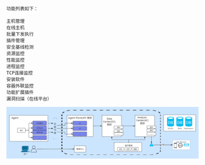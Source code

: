 ```
功能列表如下：

主机管理
在线主机
批量下发执行
插件管理
安全基线检测
资源监控
性能监控
进程监控
TCP连接监控
安装软件
容器外联监控
功能扩展插件
漏洞扫描（在线平台）

```
![架构图](trc架构图.png)
